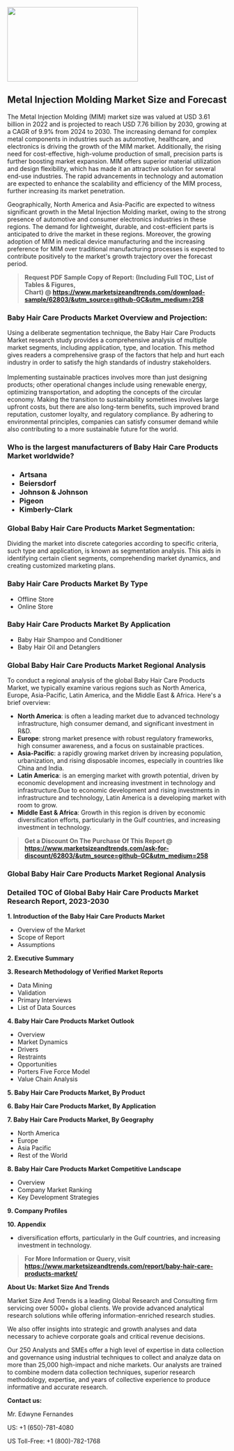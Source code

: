 <p><img class="alignnone size-medium wp-image-20088" src="https://ffe5etoiles.com/wp-content/uploads/2024/12/MST1-300x171.png" alt="" width="300" height="171" /></p><h2>Metal Injection Molding Market Size and Forecast</h2><p>The Metal Injection Molding (MIM) market size was valued at USD 3.61 billion in 2022 and is projected to reach USD 7.76 billion by 2030, growing at a CAGR of 9.9% from 2024 to 2030. The increasing demand for complex metal components in industries such as automotive, healthcare, and electronics is driving the growth of the MIM market. Additionally, the rising need for cost-effective, high-volume production of small, precision parts is further boosting market expansion. MIM offers superior material utilization and design flexibility, which has made it an attractive solution for several end-use industries. The rapid advancements in technology and automation are expected to enhance the scalability and efficiency of the MIM process, further increasing its market penetration.</p><p>Geographically, North America and Asia-Pacific are expected to witness significant growth in the Metal Injection Molding market, owing to the strong presence of automotive and consumer electronics industries in these regions. The demand for lightweight, durable, and cost-efficient parts is anticipated to drive the market in these regions. Moreover, the growing adoption of MIM in medical device manufacturing and the increasing preference for MIM over traditional manufacturing processes is expected to contribute positively to the market's growth trajectory over the forecast period.</p></p><blockquote id="" class=""><strong>Request PDF Sample Copy of Report: (Including Full TOC, List of Tables &amp; Figures, Chart)&nbsp;@&nbsp;<strong><a href="https://www.marketsizeandtrends.com/download-sample/62803/&utm_source=github-GC&utm_medium=258" target="_blank">https://www.marketsizeandtrends.com/download-sample/62803/&utm_source=github-GC&utm_medium=258</a></strong></strong></blockquote><h3 id="" class="">Baby Hair Care Products Market&nbsp;Overview and Projection:</h3><p id="" class="">Using a deliberate segmentation technique, the Baby Hair Care Products Market research study provides a comprehensive analysis of multiple market segments, including application, type, and location. This method gives readers a comprehensive grasp of the factors that help and hurt each industry in order to satisfy the high standards of industry stakeholders. <br /> <br />Implementing sustainable practices involves more than just designing products; other operational changes include using renewable energy, optimizing transportation, and adopting the concepts of the circular economy. Making the transition to sustainability sometimes involves large upfront costs, but there are also long-term benefits, such improved brand reputation, customer loyalty, and regulatory compliance. By adhering to environmental principles, companies can satisfy consumer demand while also contributing to a more sustainable future for the world.</p><h3 id="" class="">Who is the largest manufacturers of&nbsp;Baby Hair Care Products Market worldwide?</h3><h3 class=""><p><ul><li>Artsana </li><li> Beiersdorf </li><li> Johnson & Johnson </li><li> Pigeon </li><li> Kimberly-Clark</li></ul></p></h3><h3 id="" class="">Global&nbsp;Baby Hair Care Products Market Segmentation:</h3><p id="" class="">Dividing the market into discrete categories according to specific criteria, such type and application, is known as segmentation analysis. This aids in identifying certain client segments, comprehending market dynamics, and creating customized marketing plans.</p><h3 id="" class="">Baby Hair Care Products Market&nbsp;By Type</h3><p><p><ul><li>Offline Store </li><li> Online Store</p></li></ul></p></p><h3 id="" class="">Baby Hair Care Products Market&nbsp;By Application</h3><p class=""><p><ul><li>Baby Hair Shampoo and Conditioner </li><li> Baby Hair Oil and Detanglers</li></ul></p></p><h3 id="" class="">Global Baby Hair Care Products Market Regional Analysis</h3><p id="" class="">To conduct a regional analysis of the global Baby Hair Care Products Market, we typically examine various regions such as North America, Europe, Asia-Pacific, Latin America, and the Middle East &amp; Africa. Here's a brief overview:</p><ul><li><strong>North America</strong>: is often a leading market due to advanced technology infrastructure, high consumer demand, and significant investment in R&amp;D.</li><li><strong>Europe</strong>: strong market presence with robust regulatory frameworks, high consumer awareness, and a focus on sustainable practices.</li><li><strong>Asia-Pacific</strong>: a rapidly growing market driven by increasing population, urbanization, and rising disposable incomes, especially in countries like China and India.</li><li><strong>Latin America</strong>: is an emerging market with growth potential, driven by economic development and increasing investment in technology and infrastructure.Due to economic development and rising investments in infrastructure and technology, Latin America is a developing market with room to grow.</li><li><strong>Middle East &amp; Africa</strong>: Growth in this region is driven by economic diversification efforts, particularly in the Gulf countries, and increasing investment in technology.</li></ul><blockquote id="" class=""><strong>Get a Discount On The Purchase Of This Report @ <strong><a href="https://www.marketsizeandtrends.com/ask-for-discount/62803/&utm_source=github-GC&utm_medium=258" target="_blank">https://www.marketsizeandtrends.com/ask-for-discount/62803/&utm_source=github-GC&utm_medium=258</a></strong></strong></blockquote><h3 id="" class="">Global Baby Hair Care Products Market Regional Analysis</h3><h3 id="" class="">Detailed TOC of Global Baby Hair Care Products Market Research Report, 2023-2030</h3><p id="" class=""><strong>1. Introduction of the Baby Hair Care Products Market</strong></p><ul><li>Overview of the Market</li><li>Scope of Report</li><li>Assumptions</li></ul><p id="" class=""><strong>2. Executive Summary</strong></p><p id="" class=""><strong>3. Research Methodology of Verified Market Reports</strong></p><ul><li>Data Mining</li><li>Validation</li><li>Primary Interviews</li><li>List of Data Sources</li></ul><p id="" class=""><strong>4. Baby Hair Care Products Market Outlook</strong></p><ul><li>Overview</li><li>Market Dynamics</li><li>Drivers</li><li>Restraints</li><li>Opportunities</li><li>Porters Five Force Model</li><li>Value Chain Analysis</li></ul><p id="" class=""><strong>5. Baby Hair Care Products Market, By Product</strong></p><p id="" class=""><strong>6. Baby Hair Care Products Market, By Application</strong></p><p id="" class=""><strong>7. Baby Hair Care Products Market, By Geography</strong></p><ul><li>North America</li><li>Europe</li><li>Asia Pacific</li><li>Rest of the World</li></ul><p id="" class=""><strong>8. Baby Hair Care Products Market Competitive Landscape</strong></p><ul><li>Overview</li><li>Company Market Ranking</li><li>Key Development Strategies</li></ul><p id="" class=""><strong>9. Company Profiles</strong></p><p id="" class=""><strong>10. Appendix</strong></p><ul><li>diversification efforts, particularly in the Gulf countries, and increasing investment in technology.</li></ul><blockquote id="" class=""><strong>For More Information or Query, visit <strong><strong><a href="https://www.marketsizeandtrends.com/report/baby-hair-care-products-market/" target="_blank">https://www.marketsizeandtrends.com/report/baby-hair-care-products-market/</a></strong></strong></strong></blockquote><p id="" class=""><strong>About Us: Market Size And Trends</strong></p><p id="" class="">Market Size And Trends is a leading Global Research and Consulting firm servicing over 5000+ global clients. We provide advanced analytical research solutions while offering information-enriched research studies.</p><p id="" class="">We also offer insights into strategic and growth analyses and data necessary to achieve corporate goals and critical revenue decisions.</p><p id="" class="">Our 250 Analysts and SMEs offer a high level of expertise in data collection and governance using industrial techniques to collect and analyze data on more than 25,000 high-impact and niche markets. Our analysts are trained to combine modern data collection techniques, superior research methodology, expertise, and years of collective experience to produce informative and accurate research.</p><p id="" class=""><strong>Contact us:</strong></p><p id="" class="">Mr. Edwyne Fernandes</p><p id="" class="">US: +1 (650)-781-4080</p><p id="" class="">US Toll-Free: +1 (800)-782-1768</p>
